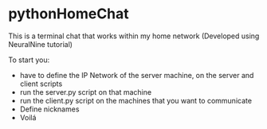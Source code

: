 # pythonHomeChat
This is a terminal chat that works within my home network (Developed using NeuralNine tutorial)

To start you:
- have to define the IP Network of the server machine, on the server and client scripts
- run the server.py script on that machine
- run the client.py script on the machines that you want to communicate
- Define nicknames
- Voilá
